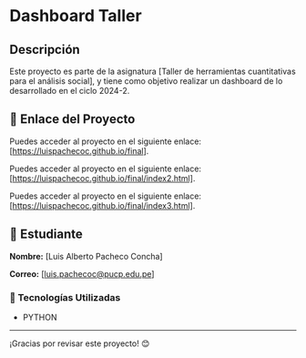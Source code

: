 # Dashboard Taller
## Descripción
Este proyecto es parte de la asignatura [Taller de herramientas cuantitativas para el análisis social], y tiene como objetivo realizar un dashboard de lo desarrollado en el ciclo 2024-2.
## 📌 Enlace del Proyecto
Puedes acceder al proyecto en el siguiente enlace: [https://luispachecoc.github.io/final].

Puedes acceder al proyecto en el siguiente enlace: [https://luispachecoc.github.io/final/index2.html].

Puedes acceder al proyecto en el siguiente enlace: [https://luispachecoc.github.io/final/index3.html].

## 👤 Estudiante
**Nombre:** [Luis Alberto Pacheco Concha] 

**Correo:** [luis.pachecoc@pucp.edu.pe]

### 🚀 Tecnologías Utilizadas
- PYTHON
---

¡Gracias por revisar este proyecto! 😊
